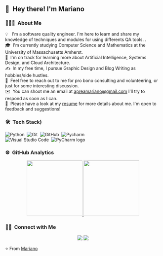 ## 👋 &nbsp;Hey there! I'm Mariano

### 👨🏻‍💻 &nbsp;About Me

💡 &nbsp; I'm a software quality engineer. I'm here to learn and share my knowledge of techniques and modules for using differents QA tools. .\
🎓 &nbsp;I'm currently studying Computer Science and Mathematics at the University of Massachusetts Amherst.\
🌱 &nbsp;I'm on track for learning more about Artificial Intelligence, Systems Design, and Cloud Architecture.\
✍️ &nbsp;In my free time, I pursue Graphic Design and Blog Writing as hobbies/side hustles.\
💬 &nbsp;Feel free to reach out to me for pro bono consulting and volunteering, or just for some interesting discussion.\
✉️ &nbsp;You can shoot me an email at apreamariano@gmail.com  I'll try to respond as soon as I can.\
📄 &nbsp;Please have a look at my [resume](Mariano_Aprea_cv.pdf) for more details about me. I'm open to feedback and suggestions!

### 🛠 &nbsp;Tech Stack)&nbsp;
![Python](https://s3.dualstack.us-east-2.amazonaws.com/pythondotorg-assets/media/files/python-logo-only.svg)&nbsp;
![Git](https://img.shields.io/badge/-Git-333333?style=flat&logo=git)&nbsp;
![GitHub](https://img.shields.io/badge/-GitHub-333333?style=flat&logo=github)&nbsp;
![Pycharm](https://img.shields.io/badge/-Markdown-333333?style=flat&logo=markdown)\
![Visual Studio Code](https://img.shields.io/badge/-Visual%20Studio%20Code-333333?style=flat&logo=visual-studio-code&logoColor=007ACC)&nbsp;
![PyCharm logo](https://resources.jetbrains.com/storage/products/company/brand/logos/PyCharm_icon.svg)

### ⚙️ &nbsp;GitHub Analytics

<p align="center">
<a href="https://github.com/AVS1508">
  <img height="180em" src="https://github-readme-stats-eight-theta.vercel.app/api?username=AVS1508&show_icons=true&theme=vue-dark&include_all_commits=true&count_private=true" />
  <img height="180em" src="https://github-readme-stats-eight-theta.vercel.app/api/top-langs/?username=AVS1508&layout=compact&exclude_lang=java+r&theme=vue-dark" />
</a>
</p>

### 🤝🏻 &nbsp;Connect with Me

<p align="center">
<a href="https://linkedin.com/in/mariano-aprea"><img src="https://img.shields.io/badge/-Mi%Perfil%Linkedin-0077B5?style=flat-square&logo=Linkedin&logoColor=white"/></a>
<a href="mailto:apreamariano@gmail.com"><img src="https://img.shields.io/badge/-apreamariano@gmail.com-D14836?style=flat-square&logo=Gmail&logoColor=white"/></a>

⭐️ From [Mariano](https://github.com/MarianoAprea)
